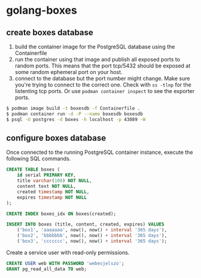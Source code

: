 # golang-boxes

## create boxes database

1. build the container image for the PostgreSQL database using the Containerfile
2. run the container using that image and publish all exposed ports to random ports. This means that the port tcp/5432 should be exposed at some random ephemeral port on your host.
3. connect to the database but the port number might change. Make sure you're trying to connect to the correct one. Check with `ss -tlnp` for the listenting tcp ports. Or use `podman container inspect` to see the exporter ports.

~~~bash
$ podman image build -t boxesdb -f Containerfile .
$ podman container run -d -P --name boxesdb boxesdb
$ psql -U postgres -d boxes -h localhost -p 43089 -W
~~~

## configure boxes database

Once connected to the running PostgreSQL container instance, execute the following SQL commands.

~~~sql
CREATE TABLE boxes (
    id serial PRIMARY KEY,
    title varchar(100) NOT NULL,
    content text NOT NULL,
    created timestamp NOT NULL,
    expires timestamp NOT NULL
);

CREATE INDEX boxes_idx ON boxes(created);

INSERT INTO boxes (title, content, created, expires) VALUES 
    ('box1', 'aaaaaaa', now(), now() + interval '365 days'),
    ('box2', 'bbbbbbb', now(), now() + interval '365 days'),
    ('box3', 'ccccccc', now(), now() + interval '365 days');
~~~

Create a service user with read-only permissions.

~~~sql
CREATE USER web WITH PASSWORD 'webesjelszo';
GRANT pg_read_all_data TO web;
~~~
